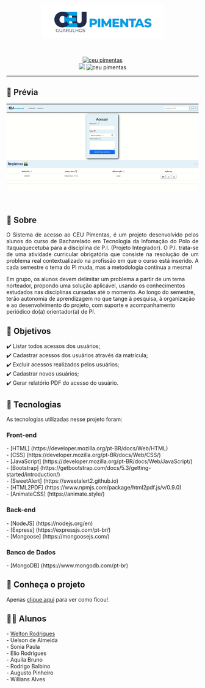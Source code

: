 <div align="center" id="top"> 
  <img src="https://github.com/welton1995/projetoIntegrador-frontend/blob/main/img/logo1.png">
  
&#xa0;

</div>
<p align="center">

  <a href="#">
    <img alt="ceu pimentas" src="https://img.shields.io/badge/-Github-5659EB?style=for-the-badge&logo=Github&logoColor=white&link=https://github.com/Anderson-Andre-P" />
  </a>

  </br>
  
  <img src="https://img.shields.io/badge/CEU_Pimentas-5965e0?style=for-the-badge&labelColor=5965e0">
  <img alt="ceu pimentas" src="https://img.shields.io/badge/license-MIT-5965e0?style=for-the-badge&labelColor=5965e0&color=5965e0">
  <br />

</p>

<!-- Status -->
<hr>


## :link: Prévia

![previa](https://github.com/welton1995/projetoIntegrador-frontend/blob/main/img/previa.gif)

<br>

## :dart: Sobre
<p align="justify">
O Sistema de acesso ao CEU Pimentas, é um projeto desenvolvido pelos alunos do curso de Bacharelado em Tecnologia da Infomação do Polo de Itaquaquecetuba para a disciplina de P.I. (Projeto Integrador). O P.I. trata-se de uma atividade curricular obrigatória que consiste na resolução de um problema real contextualizado na profissão em que o curso está inserido. A cada semestre o tema do PI muda, mas a metodologia continua a mesma!

Em grupo, os alunos devem delimitar um problema a partir de um tema norteador, propondo uma solução aplicável, usando os conhecimentos estudados nas disciplinas cursadas até o momento. Ao longo do semestre, terão autonomia de aprendizagem no que tange à pesquisa, à organização e ao desenvolvimento do projeto, com suporte e acompanhamento periódico do(a) orientador(a) de PI.
</p>

## 💪 Objetivos

:heavy_check_mark: Listar todos acessos dos usuários;\
:heavy_check_mark: Cadastrar acessos dos usuários através da matrícula;\
:heavy_check_mark: Excluir acessos realizados pelos usuários;\
:heavy_check_mark: Cadastrar novos usuários;\
:heavy_check_mark: Gerar relatório PDF do acesso do usuário.

## :rocket: Tecnologias

As tecnologias utilizadas nesse projeto foram:
<h3>Front-end</h3>
- [HTML] (https://developer.mozilla.org/pt-BR/docs/Web/HTML)<br>
- [CSS] (https://developer.mozilla.org/pt-BR/docs/Web/CSS/)<br>
- [JavaScript] (https://developer.mozilla.org/pt-BR/docs/Web/JavaScript/)<br>
- [Bootstrap] (https://getbootstrap.com/docs/5.3/getting-started/introduction/)<br>
- [SweetAlert] (https://sweetalert2.github.io)<br>
- [HTML2PDF] (https://www.npmjs.com/package/html2pdf.js/v/0.9.0)<br>
- [AnimateCSS] (https://animate.style/)<br>
<h3>Back-end</h3>
- [NodeJS] (https://nodejs.org/en)<br>
- [Express] (https://expressjs.com/pt-br/)<br>
- [Mongoose] (https://mongoosejs.com/)<br>
<h3>Banco de Dados</h3>
- [MongoDB] (https://www.mongodb.com/pt-br)<br>

## :checkered_flag: Conheça o projeto

Apenas <a href="https://ceupimentas.vercel.app/index.html">clique aqui</a> para ver como ficou!.

## 👨‍🎓 Alunos
<p align='justify'>
- <a href="github.com/weltondev" target="_blank">Welton Rodrigues</a><br>
- Uelson de Almeida <br>
- Sonia Paula <br>
- Elio Rodrigues <br>
- Aquila Bruno <br>
- Rodrigo Balbino <br>
- Augusto Pinheiro <br>
- Willians Alves <br>
  </p>
